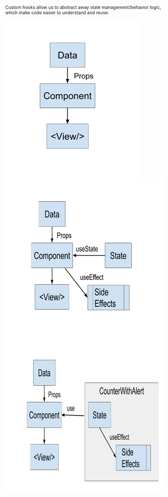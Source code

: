 Custom hooks allow us to abstract away state management/behavior logic, which make code easier to understand and reuse.

<img src="react-data-flow.png" alt="single data flow of react" height="500">

<img src="react-data-flow-with-hooks.png" alt="single data flow of react" height="500">

<img src="react-data-flow-with-custom-hook.png" alt="flow of data in react with custom hook" height="500">
